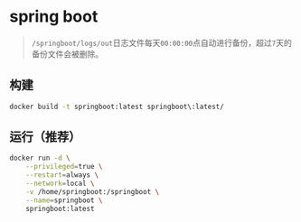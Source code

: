 # spring boot

> `/springboot/logs/out`日志文件每天`00:00:00`点自动进行备份，超过`7`天的备份文件会被删除。

## 构建
```bash
docker build -t springboot:latest springboot\:latest/
```

## 运行（推荐）
```bash
docker run -d \
    --privileged=true \
    --restart=always \
    --network=local \
    -v /home/springboot:/springboot \
    --name=springboot \
    springboot:latest
```
